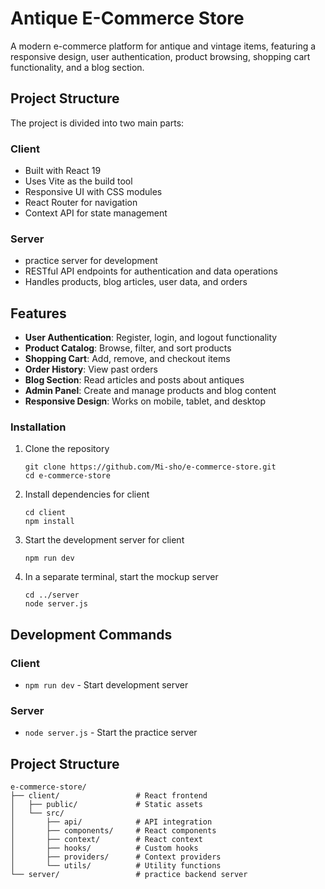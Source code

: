 # Antique E-Commerce Store

A modern e-commerce platform for antique and vintage items, featuring a responsive design, user authentication, product browsing, shopping cart functionality, and a blog section.

## Project Structure

The project is divided into two main parts:

### Client
- Built with React 19
- Uses Vite as the build tool
- Responsive UI with CSS modules
- React Router for navigation
- Context API for state management

### Server
- practice server for development
- RESTful API endpoints for authentication and data operations
- Handles products, blog articles, user data, and orders

## Features

- **User Authentication**: Register, login, and logout functionality
- **Product Catalog**: Browse, filter, and sort products
- **Shopping Cart**: Add, remove, and checkout items
- **Order History**: View past orders
- **Blog Section**: Read articles and posts about antiques
- **Admin Panel**: Create and manage products and blog content
- **Responsive Design**: Works on mobile, tablet, and desktop


### Installation

1. Clone the repository
   ```
   git clone https://github.com/Mi-sho/e-commerce-store.git
   cd e-commerce-store
   ```

2. Install dependencies for client
   ```
   cd client
   npm install
   ```

3. Start the development server for client
   ```
   npm run dev
   ```

4. In a separate terminal, start the mockup server
   ```
   cd ../server
   node server.js
   ```

## Development Commands

### Client
- `npm run dev` - Start development server

### Server
- `node server.js` - Start the practice server

## Project Structure

```
e-commerce-store/
├── client/                 # React frontend
│   ├── public/             # Static assets
│   └── src/
│       ├── api/            # API integration
│       ├── components/     # React components
│       ├── context/        # React context
│       ├── hooks/          # Custom hooks
│       ├── providers/      # Context providers
│       └── utils/          # Utility functions
└── server/                 # practice backend server
```



